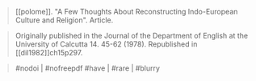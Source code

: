 > [[polome]]. "A Few Thoughts About Reconstructing Indo-European Culture and Religion". Article.

> Originally published in the Journal of the Department of English at the University of Calcutta 14. 45-62 (1978). Republished in [[dil1982]]ch15p297.

> #nodoi | #nofreepdf
> #have | #rare | #blurry
